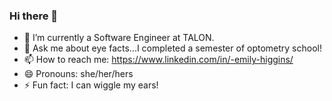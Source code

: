 ### Hi there 👋

- 🔭 I’m currently a Software Engineer at TALON.
- 💬 Ask me about eye facts...I completed a semester of optometry school!
- 📫 How to reach me: https://www.linkedin.com/in/-emily-higgins/
- 😄 Pronouns: she/her/hers
- ⚡ Fun fact: I can wiggle my ears!

